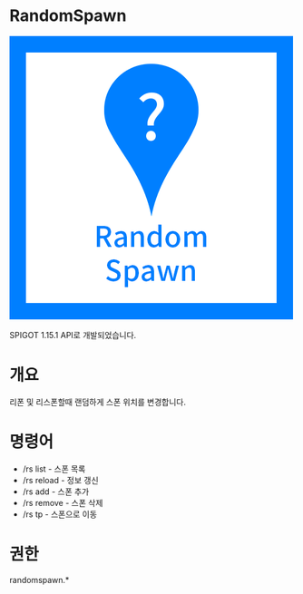 # RandomSpawn

![](./RandomSpawn.png)

SPIGOT 1.15.1 API로 개발되었습니다.  

# 개요
리폰 및 리스폰할때 랜덤하게 스폰 위치를 변경합니다.

# 명령어
- /rs list - 스폰 목록
- /rs reload - 정보 갱신
- /rs add <Name> - 스폰 추가
- /rs remove <Name> - 스폰 삭제
- /rs tp <Name> - 스폰으로 이동

# 권한
randomspawn.*  
